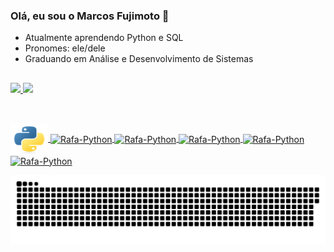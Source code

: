 ### Olá, eu sou o Marcos Fujimoto 👋

- Atualmente aprendendo Python e SQL
- Pronomes: ele/dele
- Graduando em Análise e Desenvolvimento de Sistemas

##

 <div>
 <a href="https://github.com/marcosfujimoto">
  <img height="180em" src="https://github-readme-stats.vercel.app/api?username=marcosfujimoto&show_icons=true&theme=cobalt&include_all_commits=true&count_private=true"/>
  <img height="180em" src="https://github-readme-stats.vercel.app/api/top-langs/?username=marcosfujimoto&layout=compact&langs_count=7&theme=cobalt"/>
</div>
  
  ##
  
<div style="display: inline_block"><br>
  <img align="center" alt="Rafa-Python" height="50" width="60" src="https://raw.githubusercontent.com/devicons/devicon/master/icons/python/python-original.svg">
  <img align="center" alt="Rafa-Python" height="50" width="60" src="https://img.shields.io/badge/MySQL-00000F?style=for-the-badge&logo=mysql&logoColor=white">
 <img align="center" alt="Rafa-Python" height="50" width="60" src="https://img.shields.io/badge/Java-ED8B00?style=for-the-badge&logo=java&logoColor=white">
 <img align="center" alt="Rafa-Python" height="50" width="60" src="https://img.shields.io/badge/HTML-239120?style=for-the-badge&logo=html5&logoColor=white">
 <img align="center" alt="Rafa-Python" height="50" width="60" src="https://img.shields.io/badge/JavaScript-F7DF1E?style=for-the-badge&logo=javascript&logoColor=black">
 <img align="center" alt="Rafa-Python" height="50" width="40" src="https://img.shields.io/badge/CSS3-1572B6?style=for-the-badge&logo=css3&logoColor=white">

  
  ![Snake animation](https://github.com/marcosfujimoto/marcosfujimoto/blob/output/github-contribution-grid-snake.svg)
  </div>
